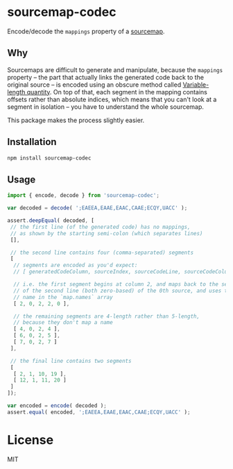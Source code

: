 # sourcemap-codec

Encode/decode the `mappings` property of a [sourcemap](https://docs.google.com/document/d/1U1RGAehQwRypUTovF1KRlpiOFze0b-_2gc6fAH0KY0k/edit).

## Why

Sourcemaps are difficult to generate and manipulate, because the `mappings` property – the part that actually links the generated code back to the original source – is encoded using an obscure method called [Variable-length quantity](https://en.wikipedia.org/wiki/Variable-length_quantity). On top of that, each segment in the mapping contains offsets rather than absolute indices, which means that you can't look at a segment in isolation – you have to understand the whole sourcemap.

This package makes the process slightly easier.

## Installation

```bash
npm install sourcemap-codec
```

## Usage

```js
import { encode, decode } from 'sourcemap-codec';

var decoded = decode( ';EAEEA,EAAE,EAAC,CAAE;ECQY,UACC' );

assert.deepEqual( decoded, [
 // the first line (of the generated code) has no mappings,
 // as shown by the starting semi-colon (which separates lines)
 [],

 // the second line contains four (comma-separated) segments
 [
  // segments are encoded as you'd expect:
  // [ generatedCodeColumn, sourceIndex, sourceCodeLine, sourceCodeColumn, nameIndex ]

  // i.e. the first segment begins at column 2, and maps back to the second column
  // of the second line (both zero-based) of the 0th source, and uses the 0th
  // name in the `map.names` array
  [ 2, 0, 2, 2, 0 ],

  // the remaining segments are 4-length rather than 5-length,
  // because they don't map a name
  [ 4, 0, 2, 4 ],
  [ 6, 0, 2, 5 ],
  [ 7, 0, 2, 7 ]
 ],

 // the final line contains two segments
 [
  [ 2, 1, 10, 19 ],
  [ 12, 1, 11, 20 ]
 ]
]);

var encoded = encode( decoded );
assert.equal( encoded, ';EAEEA,EAAE,EAAC,CAAE;ECQY,UACC' );
```

# License

MIT
